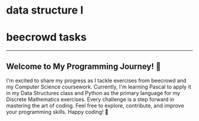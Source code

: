 # data structure I
# beecrowd tasks
---

## Welcome to My Programming Journey! 🌟

I'm excited to share my progress as I tackle exercises from beecrowd and my Computer Science coursework. Currently, I'm learning Pascal to apply it in my Data Structures class and Python as the primary language for my Discrete Mathematics exercises. Every challenge is a step forward in mastering the art of coding.
Feel free to explore, contribute, and improve your programming skills. Happy coding! 🚀 
